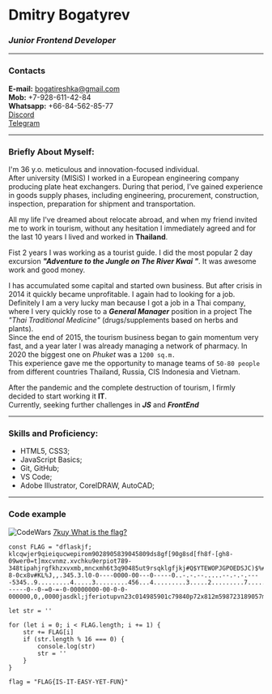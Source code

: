 # Dmitry Bogatyrev
### _Junior Frontend Developer_
_____

### Contacts
**E-mail:** bogatireshka@gmail.com<br>
**Mob:** +7-928-611-42-84<br>
**Whatsapp:** +66-84-562-85-77<br>
[Discord](https://discordapp.com/users/Dmitry_Bogatyrev#4510/)<br>
[Telegram](https://t.me/Bogatyrev_Dim)<br>

____
### Briefly About Myself:

I'm 36 y.o. meticulous and innovation-focused individual.<br>
After university (MISiS) I worked in a European engineering company producing plate heat exchangers. During that period, I’ve gained experience in goods supply phases, including engineering, procurement, construction, inspection, preparation for shipment and transportation.<br>

All my life I've dreamed about relocate abroad, and when my friend invited me to work in tourism, without any hesitation I immediately agreed and for the last 10 years I lived and worked in **Thailand**.<br>

Fist 2 years I was working as a tourist guide. I did the most popular 2 day excursion **_\"Adventure to the Jungle on The River Kwai \"_**. It was awesome work and good money.<br>

I has accumulated some capital and started own business. But after crisis in 2014 it quickly became unprofitable. I again had to looking for a job. Definitely I am a very lucky man because I got a job in a Thai company, where I very quickly rose to a **_General Manager_**  position in a project The _\"Thai Traditional Medicine\"_ (drugs/supplements based on herbs and plants).<br>
Since the end of 2015, the tourism business began to gain momentum very fast, and a year later I was already managing a network of pharmacy. In 2020 the biggest one on _Phuket_ was a `1200 sq.m.`<br>
This experience gave me the opportunity to manage teams of `50-80 people` from different countries Thailand, Russia, CIS Indonesia and Vietnam.<br>

After the pandemic and the complete destruction of tourism, I firmly decided to start working it **IT**.<br>
Currently, seeking further challenges in **_JS_** and **_FrontEnd_**<br>
_____
### Skills and Proficiency:
- HTML5, CSS3;
- JavaScript Basics;
- Git, GitHub;
- VS Code;
- Adobe Illustrator, CorelDRAW, AutoCAD;
____
### Code example
![CodeWars](https://www.codewars.com/packs/assets/logo.61192cf7.svg) [7kuy What is the flag?](https://www.codewars.com/kata/61efc02e4fd88600343b5c58)<br>

```
const FLAG = "dflaskjf; klcqwjer9qieiqucwepirom9028905839045809ds8gf[90g8sd[fh8f-[gh8-09wer0=t]mxcvnmz.xvchku9erpiot789-348tipahjrgfkhzxvxmb,mncxmh6t3q90485ut9rsqklgfjkj#Q$YTEWOPJGPOEDSJC)$%#@^*@$%690uiodrj;lstj3;wpiot8ujdfpgioja90-8-0cx8v#KL%J,,.345.3.l0-0----0000-00---0-----0..-.-.--.....--.-.-.----5345..9.........4.....3.........456...4.........3.....2.........7.....3424.......................564...544......4...5.8...9.....6...3.7.........79345.9.565.....1...1.3...7.....1...1.33452.......................013..89345......4......9......732......8........6......8........9......9........846..78654......................698............8...3............6.....098345.....73............6...6............186...........................79843..9879878....6.......7.......8.......5.......8.......6.......9.......9.....12387.....7............................786982..........8........45623..77833...........9...............109841....................345.....723....5...1...6...2...6...3....5......78234.....45....1...8...7...8...2...3....873....4...5...........................4.....7..........1...5............9.4...93459......1...............1...............1............................4.....3..345634..3...7...3........7.5....3455......1.....3.........2.....867843....1............................5321452............1...............1...............1....743745.....1...............1............................2345754..5.....44........6.....354335....3.....13........4.....42........7542345................4....2...533....52...3.....6....2.3..9.....98...1..7.6.....6....7...88.....5....6....9...964....................------0--0-=0-=-0-00000000-00-0-0-000000,0,,0000jasdkl;jferiotupvn23c014985901c79840p72x812m598723189057m2190857mx98012479812798m1407395813479857m2149857198x0579814320758937981982347384957983g"

let str = ''

for (let i = 0; i < FLAG.length; i += 1) {
    str += FLAG[i]
    if (str.length % 16 === 0) {
        console.log(str)
        str = ''
    }
}

flag = "FLAG{IS-IT-EASY-YET-FUN}"
```
